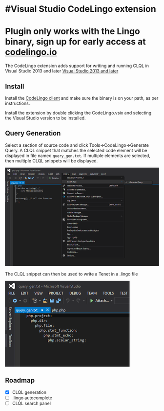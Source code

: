 #Visual Studio CodeLingo extension
=========

# Plugin only works with the Lingo binary, sign up for early access at [codelingo.io](http://codelingo.io)

The CodeLingo extension adds support for writing and running CLQL in Visual Studio 2013 and later [Visual Studio 2013 and later](https://www.visualstudio.com/)

Install
-------

Install the [CodeLingo client](https://github.com/codelingo/lingo) and make sure the binary is on your path, as per instructions.

Install the extension by double clicking the CodeLingo.vsix and selecting the Visual Studio version to be installed.

Query Generation
-------

Select a section of source code and click Tools->CodeLingo->Generate Query. A CLQL snippet that matches the selected code element will be displayed in file named `query_gen.txt`. If multiple elements are selected, then multiple CLQL snippets will be displayed.

![Alt text](images/query_gen.png?raw=true "Generate Query")

The CLQL snippet can then be used to write a Tenet in a .lingo file

![Alt text](images/result.png?raw=true "Result")

Roadmap
-------

- [x] CLQL generation
- [ ] .lingo autocomplete
- [ ] CLQL search panel